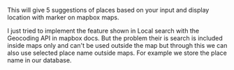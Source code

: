 This will give 5 suggestions of places based on your input and display location with marker on mapbox maps.

I just tried to implement the feature shown in Local search with the Geocoding API in mapbox docs. 
But the problem their is search is included inside maps only and can't be used outside the map 
but through this we can also use selected place name outside maps. 
For example we store the place name in our database. 
